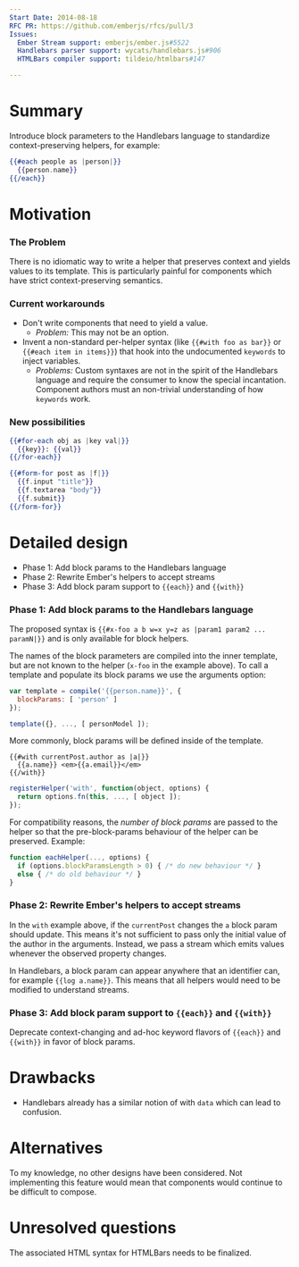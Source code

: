 ```yaml
---
Start Date: 2014-08-18
RFC PR: https://github.com/emberjs/rfcs/pull/3
Issues:
  Ember Stream support: emberjs/ember.js#5522
  Handlebars parser support: wycats/handlebars.js#906
  HTMLBars compiler support: tildeio/htmlbars#147

---
```


# Summary

Introduce block parameters to the Handlebars language to standardize context-preserving helpers, for example:

```handlebars
{{#each people as |person|}}
  {{person.name}}
{{/each}}
```

# Motivation

### The Problem

There is no idiomatic way to write a helper that preserves context and yields values to its template. This is particularly painful for components which have strict context-preserving semantics.

### Current workarounds

- Don't write components that need to yield a value.
  - *Problem:* This may not be an option.
- Invent a non-standard per-helper syntax (like `{{#with foo as bar}}` or `{{#each item in items}}`) that hook into the undocumented `keywords` to inject variables.
  - *Problems:* Custom syntaxes are not in the spirit of the Handlebars language and require the consumer to know the special incantation. Component authors must an non-trivial understanding of how `keywords` work.

### New possibilities

```handlebars
{{#for-each obj as |key val|}}
  {{key}}: {{val}}
{{/for-each}}
```

```handlebars
{{#form-for post as |f|}}
  {{f.input "title"}}
  {{f.textarea "body"}}
  {{f.submit}}
{{/form-for}}
```


# Detailed design

- Phase 1: Add block params to the Handlebars language
- Phase 2: Rewrite Ember's helpers to accept streams
- Phase 3: Add block param support to `{{each}}` and `{{with}}`

### Phase 1: Add block params to the Handlebars language

The proposed syntax is `{{#x-foo a b w=x y=z as |param1 param2 ... paramN|}}` and is only available for block helpers.

The names of the block parameters are compiled into the inner template, but are not known to the helper (`x-foo` in the example above). To call a template and populate its block params we use the arguments option:


```javascript
var template = compile('{{person.name}}', {
  blockParams: [ 'person' ]
});

template({}, ..., [ personModel ]);
```

More commonly, block params will be defined inside of the template.

```
{{#with currentPost.author as |a|}}
  {{a.name}} <em>{{a.email}}</em>
{{/with}}
```

```javascript
registerHelper('with', function(object, options) {
  return options.fn(this, ..., [ object ]);
});
```

For compatibility reasons, the *number of block params* are passed to the helper so that the pre-block-params behaviour of the helper can be preserved. Example:

```javascript
function eachHelper(..., options) {
  if (options.blockParamsLength > 0) { /* do new behaviour */ }
  else { /* do old behaviour */ }
}
```

### Phase 2: Rewrite Ember's helpers to accept streams

In the `with` example above, if the `currentPost` changes the `a` block param should update. This means it's not sufficient to pass only the initial value of the author in the arguments. Instead, we pass a stream which emits values whenever the observed property changes.

In Handlebars, a block param can appear anywhere that an identifier can, for example `{{log a.name}}`. This means that all helpers would need to be modified to understand streams.

### Phase 3: Add block param support to `{{each}}` and `{{with}}`

Deprecate context-changing and ad-hoc keyword flavors of `{{each}}` and `{{with}}` in favor of block params.

# Drawbacks

- Handlebars already has a similar notion of with `data` which can lead to confusion.

# Alternatives

To my knowledge, no other designs have been considered. Not implementing this feature would mean that components would continue to be difficult to compose.

# Unresolved questions

The associated HTML syntax for HTMLBars needs to be finalized.

